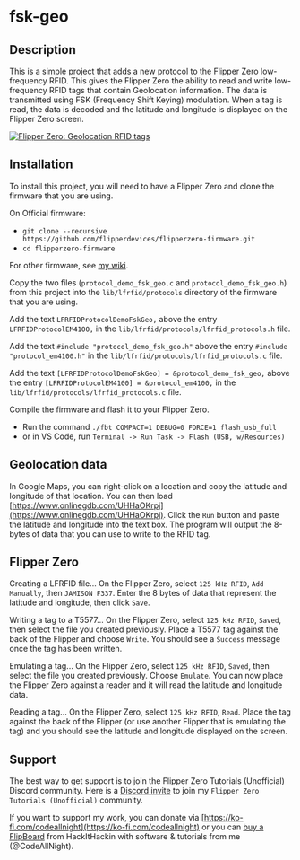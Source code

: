 # fsk-geo

## Description

This is a simple project that adds a new protocol to the Flipper Zero low-frequency RFID.  This gives the Flipper Zero the ability to read and write low-frequency RFID tags that contain Geolocation information.  The data is transmitted using FSK (Frequency Shift Keying) modulation.  When a tag is read, the data is decoded and the latitude and longitude is displayed on the Flipper Zero screen.

[![Flipper Zero: Geolocation RFID tags](https://img.youtube.com/vi/5AjMLMdK3f4/0.jpg)](https://youtu.be/5AjMLMdK3f4)

## Installation

To install this project, you will need to have a Flipper Zero and clone the firmware that you are using.

On Official firmware:
- `git clone --recursive https://github.com/flipperdevices/flipperzero-firmware.git`
- `cd flipperzero-firmware`

For other firmware, see [my wiki](https://github.com/jamisonderek/flipper-zero-tutorials/wiki/Install-Firmware-and-Apps#step-3-recursively-clone-the-firmware-you-want-to-use).

Copy the two files (`protocol_demo_fsk_geo.c` and `protocol_demo_fsk_geo.h`) from this project into the `lib/lfrfid/protocols` directory of the firmware that you are using.

Add the text `LFRFIDProtocolDemoFskGeo,` above the entry `LFRFIDProtocolEM4100,` in the `lib/lfrfid/protocols/lfrfid_protocols.h` file.

Add the text `#include "protocol_demo_fsk_geo.h"` above the entry `#include "protocol_em4100.h"` in the `lib/lfrfid/protocols/lfrfid_protocols.c` file.

Add the text `[LFRFIDProtocolDemoFskGeo] = &protocol_demo_fsk_geo,` above the entry `[LFRFIDProtocolEM4100] = &protocol_em4100,` in the `lib/lfrfid/protocols/lfrfid_protocols.c` file.

Compile the firmware and flash it to your Flipper Zero.
  - Run the command `./fbt COMPACT=1 DEBUG=0 FORCE=1 flash_usb_full`
  - or in VS Code, run `Terminal -> Run Task -> Flash (USB, w/Resources)`

## Geolocation data

In Google Maps, you can right-click on a location and copy the latitude and longitude of that location.  You can then load [https://www.onlinegdb.com/UHHaOKrpj](https://www.onlinegdb.com/UHHaOKrpj).  Click the `Run` button and paste the latitude and longitude into the text box.  The program will output the 8-bytes of data that you can use to write to the RFID tag.

## Flipper Zero

Creating a LFRFID file...
On the Flipper Zero, select `125 kHz RFID`, `Add Manually`, then `JAMISON F337`.
Enter the 8 bytes of data that represent the latitude and longitude, then click `Save`.  

Writing a tag to a T5577...
On the Flipper Zero, select `125 kHz RFID`, `Saved`, then select the file you created previously.  Place a T5577 tag against the back of the Flipper and choose `Write`.  You should see a `Success` message once the tag has been written. 

Emulating a tag...
On the Flipper Zero, select `125 kHz RFID`, `Saved`, then select the file you created previously.  Choose `Emulate`.  You can now place the Flipper Zero against a reader and it will read the latitude and longitude data.

Reading a tag...
On the Flipper Zero, select `125 kHz RFID`, `Read`.  Place the tag against the back of the Flipper (or use another Flipper that is emulating the tag) and you should see the latitude and longitude displayed on the screen.

## Support

The best way to get support is to join the Flipper Zero Tutorials (Unofficial) Discord community. Here is a [Discord invite](https://discord.com/invite/NsjCvqwPAd) to join my `Flipper Zero Tutorials (Unofficial)` community.

If you want to support my work, you can donate via [https://ko-fi.com/codeallnight](https://ko-fi.com/codeallnight) or you can [buy a FlipBoard](https://www.tindie.com/products/makeithackin/flipboard-macropad-keyboard-for-flipper-zero/) from HackItHackin with software & tutorials from me (@CodeAllNight).